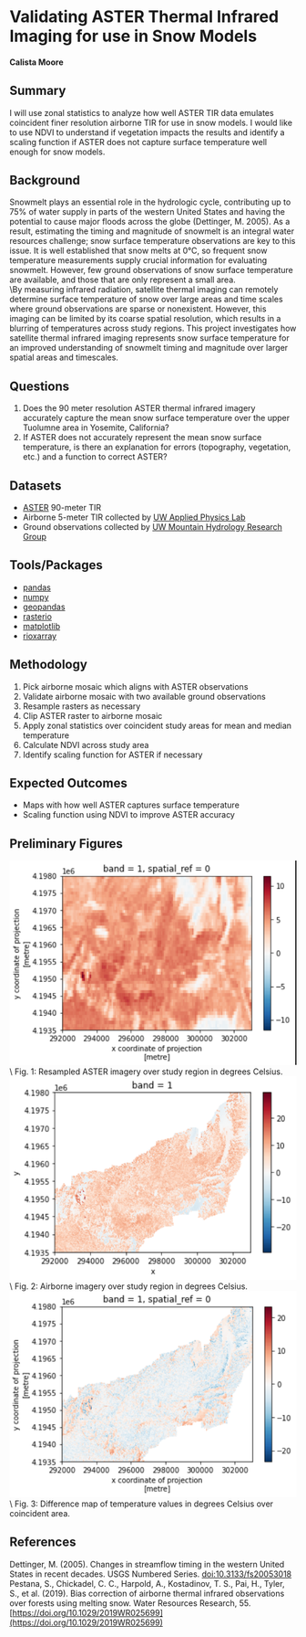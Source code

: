# Validating ASTER Thermal Infrared Imaging for use in Snow Models
#### Calista Moore

## Summary
I will use zonal statistics to analyze how well ASTER TIR data emulates coincident finer resolution airborne TIR for use in snow models. I would like to use NDVI to understand if vegetation impacts the results and identify a scaling function if ASTER does not capture surface temperature well enough for snow models.

## Background
Snowmelt plays an essential role in the hydrologic cycle, contributing up to 75% of water supply in parts of the western United States and having the potential to cause major floods across the globe (Dettinger, M. 2005). As a result, estimating the timing and magnitude of snowmelt is an integral water resources challenge; snow surface temperature observations are key to this issue. It is well established that snow melts at 0°C, so frequent snow temperature measurements supply crucial information for evaluating snowmelt. However, few ground observations of snow surface temperature are available, and those that are only represent a small area. \
\By measuring infrared radiation, satellite thermal imaging can remotely determine surface temperature of snow over large areas and time scales where ground observations are sparse or nonexistent. However, this imaging can be limited by its coarse spatial resolution, which results in a blurring of temperatures across study regions. This project investigates how satellite thermal infrared imaging represents snow surface temperature for an improved understanding of snowmelt timing and magnitude over larger spatial areas and timescales. 

## Questions
1. Does the 90 meter resolution ASTER thermal infrared imagery accurately capture the  mean snow surface temperature over the upper Tuolumne area in Yosemite, California? 
2. If ASTER does not accurately represent the mean snow surface temperature, is there an explanation for errors (topography, vegetation, etc.) and a function to correct ASTER?

## Datasets
* [ASTER](https://asterweb.jpl.nasa.gov/) 90-meter TIR
* Airborne 5-meter TIR collected by [UW Applied Physics Lab](https://www.apl.washington.edu/)
* Ground observations collected by [UW Mountain Hydrology Research Group](http://depts.washington.edu/mtnhydr/index.shtml)

## Tools/Packages
* [pandas](https://pandas.pydata.org/)
* [numpy](https://numpy.org/)
* [geopandas](https://geopandas.org/)
* [rasterio](https://rasterio.readthedocs.io/en/latest/)
* [matplotlib](https://matplotlib.org/stable/index.html)
* [rioxarray](https://corteva.github.io/rioxarray/stable/)

## Methodology
1. Pick airborne mosaic which aligns with ASTER observations
2. Validate airborne mosaic with two available ground observations
3. Resample rasters as necessary
4. Clip ASTER raster to airborne mosaic
5. Apply zonal statistics over coincident study areas for mean and median temperature
6. Calculate NDVI across study area
7. Identify scaling function for ASTER if necessary

## Expected Outcomes
* Maps with how well ASTER captures surface temperature
* Scaling function using NDVI to improve ASTER accuracy

## Preliminary Figures
![resampled aster](./images/aster_resampled_bckgd.PNG)\\
Fig. 1: Resampled ASTER imagery over study region in degrees Celsius.
\
![airborne](./images/airborne_bkgd.PNG)\\
Fig. 2: Airborne imagery over study region in degrees Celsius.
\
![difference map](./images/diff_map_bkgd.PNG)\\
Fig. 3: Difference map of temperature values in degrees Celsius over coincident area.

## References
Dettinger, M. (2005). Changes in streamflow timing in the western United States in recent decades. USGS Numbered Series. [doi:10.3133/fs20053018](doi:10.3133/fs20053018) \
Pestana, S., Chickadel, C. C., Harpold, A., Kostadinov, T. S., Pai, H., Tyler, S., et al. (2019). Bias correction of airborne thermal infrared observations over forests using melting snow. Water Resources Research, 55. [https://doi.org/10.1029/2019WR025699](https://doi.org/10.1029/2019WR025699)